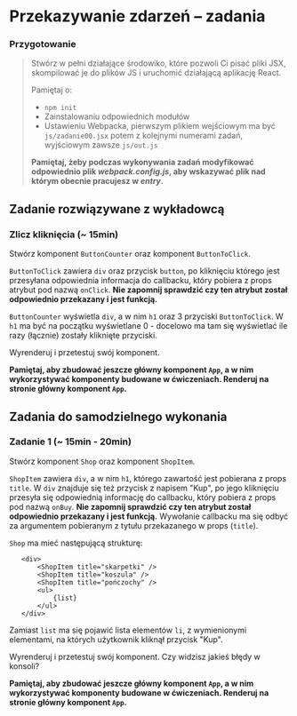 # Przekazywanie zdarzeń &ndash; zadania

### Przygotowanie

> Stwórz w pełni działające środowiko, które pozwoli Ci pisać pliki JSX, skompilować je do plików JS i uruchomić działającą aplikację React.
>
> Pamiętaj o:
> - ```npm init```
> - Zainstalowaniu odpowiednich modułów
> - Ustawieniu Webpacka, pierwszym plikiem wejściowym ma być `js/zadanie00.jsx` potem z kolejnymi numerami zadań, wyjściowym zawsze `js/out.js`
>
> **Pamiętaj, żeby podczas wykonywania zadań modyfikować odpowiednio plik _webpack.config.js_, aby wskazywać plik nad którym obecnie pracujesz w _entry_.**

## Zadanie rozwiązywane z wykładowcą

### Zlicz kliknięcia (~ 15min)

Stwórz komponent `ButtonCounter` oraz komponent `ButtonToClick`.

`ButtonToClick` zawiera `div` oraz przycisk `button`, po kliknięciu którego jest przesyłana odpowiednia informacja do callbacku, który pobiera z props atrybut pod nazwą `onClick`. **Nie zapomnij sprawdzić czy ten atrybut został odpowiednio przekazany i jest funkcją.**

`ButtonCounter` wyświetla `div`, a w nim `h1` oraz 3 przyciski `ButtonToClick`. W `h1` ma być na początku wyświetlane 0 - docelowo ma tam się wyświetlać ile razy (łącznie) zostały kliknięte przyciski.

Wyrenderuj i przetestuj swój komponent.

**Pamiętaj, aby zbudować jeszcze główny komponent `App`, a w nim wykorzystywać komponenty budowane w ćwiczeniach. Renderuj na stronie główny komponent `App`.**

## Zadania do samodzielnego wykonania

### Zadanie 1 (~ 15min - 20min)

Stwórz komponent `Shop` oraz komponent `ShopItem`.

 `ShopItem` zawiera `div`, a w nim `h1`, którego zawartość jest pobierana z props `title`. W `div` znajduje się też przycisk z napisem "Kup", po jego kliknięciu przesyła się odpowiednią informację do callbacku, który pobiera z props pod nazwą `onBuy`.  **Nie zapomnij sprawdzić czy ten atrybut został odpowiednio przekazany i jest funkcją.** Wywołanie callbacku ma się odbyć za argumentem pobieranym z tytułu przekazanego w props (`title`).

 `Shop` ma mieć następującą strukturę:

 ```JSX
    <div>
        <ShopItem title="skarpetki" />
        <ShopItem title="koszula" />
        <ShopItem title="pończochy" />
        <ul>
            {list}
        </ul>           
    </div>        
 ```

Zamiast `list` ma się pojawić lista elementów `li`, z wymienionymi elementami, na których użytkownik kliknął przycisk "Kup".

Wyrenderuj i przetestuj swój komponent. Czy widzisz jakieś błędy w konsoli?

**Pamiętaj, aby zbudować jeszcze główny komponent `App`, a w nim wykorzystywać komponenty budowane w ćwiczeniach. Renderuj na stronie główny komponent `App`.**
